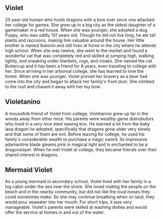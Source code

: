 ## Violet
20 year-old human who hunts dragons with a bow ever since one attacked her college for games. 
She grew up in a big city as the oldest daughter of a gamemaker in a red house. 
When she was younger, she adopted a dog, Puppy, who was oddly 101 years old. 
Though he did not live long, he ate tall plants and raccoons, making him valuable around the house. 
Her little brother is named Ikaninin and still lives at home in the city where he attends high school. When she was twelve, she went to the market and found a wonderful cat that was completely red and skilled at jumping high, walking lightly, and sneaking under blankets, rugs, and cloaks. 
She named the cat Buttercup and it has been a friend for 8 years, even traveling to college with her. Since arriving in her arboreal college, she has learned to love the forest. 
When she was younger, Violet proved her bravery as a bear had come into the city and began to attack her family's front door. 
She climbed to the roof and chased it away with her toy bow.

## Violetanino
A mousefolk friend of Violet from college, Violetanino grew up far in the woods away from other mice. 
His parents were wealthy game distrubutors who lived in a very nice steel sewing box. 
He learned a lot from the baby lava dragon he adopted, specifically that dragons grow older very slowly and that some of them are evil. 
Before leaving for college, he used his family's considerable wealth to purchase a magic sword.
Its impressive adamantine blade gleams pink in magical light and is enchanted to be a dragonslayer. 
When he met Violet at college, they became friends over their shared interest in dragons.

## Mermaid Violet
As a young mermaid in secondary school, Violet lived with her family in a log cabin under the sea near the shore. 
She loved visiting the people on the beach and in the nearby community, but did not like the loud noises they could sometimes make. 
So she may continue breathing when on land, they would pour seawater into her mouth.
For short trips, it was very manageable. 
Violet's parents were skilled at washing dishes and would offer the service at homes in and out of the water.
